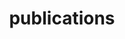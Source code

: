 ---
layout: page
title: publications
nav: true
nav_order: 1
dropdown: true
children:
    - title: preprint
      permalink: /publications/#preprint
    - title: divider
    - title: conference & journal
      permalink: /publications/#conference-and-journal
    - title: divider
    - title: workshop
      permalink: /publications/#workshop
    - title: divider
    - title: misc
      permalink: /publications/#miscellaneous
---